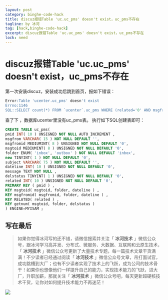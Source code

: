 ```yaml
---
layout: post
category: binghe-code-hack
title: discuz报错Table 'uc.uc_pms' doesn't exist，uc_pms不存在
tagline: by 冰河
tag: [hack,binghe-code-hack]
excerpt: discuz报错Table 'uc.uc_pms' doesn't exist，uc_pms不存在
lock: need
---
```


# discuz报错Table 'uc.uc_pms' doesn't exist，uc_pms不存在

第一次安装discuz，安装成功后跳到首页，报如下错误：

```sql
Error:Table 'ucenter.uc_pms' doesn't exist
Errno:1146
SQL::SELECT count(*) FROM `ucenter`.uc_pms WHERE (related='0' AND msgfromid>'0' OR msgfromid='0') AND msgtoid='0' AND folder='inbox' AND new='1'
```

查了下 ，数据库ucenter里没有uc_pms表。
执行如下SQL创建表即可：

```sql
CREATE TABLE uc_pms(
pmid INT( 10 ) UNSIGNED NOT NULL AUTO_INCREMENT ,
msgfrom VARCHAR( 15 ) NOT NULL DEFAULT '',
msgfromid MEDIUMINT( 8 ) UNSIGNED NOT NULL DEFAULT '0',
msgtoid MEDIUMINT( 8 ) UNSIGNED NOT NULL DEFAULT '0',
folder ENUM( 'inbox', 'outbox' ) NOT NULL DEFAULT 'inbox',
new TINYINT( 1 ) NOT NULL DEFAULT '0',
subject VARCHAR( 75 ) NOT NULL DEFAULT '',
dateline INT( 10 ) UNSIGNED NOT NULL DEFAULT '0',
message TEXT NOT NULL ,
delstatus TINYINT( 1 ) UNSIGNED NOT NULL DEFAULT '0',
related INT( 10 ) UNSIGNED NOT NULL DEFAULT '0',
PRIMARY KEY ( pmid ) ,
KEY msgtoid( msgtoid, folder, dateline ) ,
KEY msgfromid( msgfromid, folder, dateline ) ,
KEY RELATED( related ) ,
KEY getnum( msgtoid, folder, delstatus )
) ENGINE=MYISAM ;
```


## 写在最后

> 如果你觉得冰河写的还不错，请微信搜索并关注「 **冰河技术** 」微信公众号，跟冰河学习高并发、分布式、微服务、大数据、互联网和云原生技术，「 **冰河技术** 」微信公众号更新了大量技术专题，每一篇技术文章干货满满！不少读者已经通过阅读「 **冰河技术** 」微信公众号文章，吊打面试官，成功跳槽到大厂；也有不少读者实现了技术上的飞跃，成为公司的技术骨干！如果你也想像他们一样提升自己的能力，实现技术能力的飞跃，进大厂，升职加薪，那就关注「 **冰河技术** 」微信公众号吧，每天更新超硬核技术干货，让你对如何提升技术能力不再迷茫！


![](https://img-blog.csdnimg.cn/20200906013715889.png)